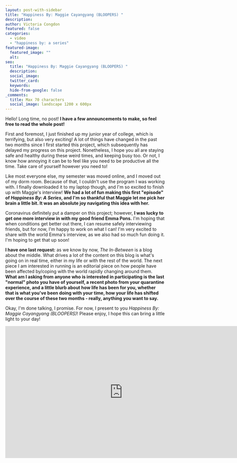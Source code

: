 ```yaml
---
layout: post-with-sidebar
title: "Happiness By: Maggie Cayangyang (BLOOPERS) "
description:
author: Victoria Congdon
featured: false
categories:
  - video
  - "happiness by: a series"
featured-image:
  featured_image: ""
  alt:
seo:
  title: "Happiness By: Maggie Cayangyang (BLOOPERS) "
  description:
  social_image:
  twitter_card:
  keywords:
  hide-from-google: false
_comments:
  title: Max 70 characters
  social_image: landscape 1200 x 600px
---
```


Hello! Long time, no post! **I have a few announcements to make, so feel free to read the whole post!**

First and foremost, I just finished up my junior year of college, which is terrifying, but also very exciting! A lot of things have changed in the past two months since I first started this project, which subsequently has delayed my progress on this project. Nonetheless, I hope you all are staying safe and healthy during these weird times, and keeping busy too. Or not, I know how annoying it can be to feel like you need to be productive all the time. Take care of yourself however you need to!

Like most everyone else, my semester was moved online, and I moved out of my dorm room. Because of that, I couldn't use the program I was working with. I finally downloaded it to my laptop though, and I'm so excited to finish up with Maggie's interview! **We had a lot of fun making this first "episode" of _Happiness By: A Series_, and I'm so thankful that Maggie let me pick her brain a little bit. It was an absolute joy navigating this idea with her.**

Coronavirus definitely put a damper on this project; however, **I was lucky to get one more interview in with my good friend Emma Pons.** I'm hoping that when conditions get better out there, I can resume safely interviewing friends, but for now, I'm happy to work on what I can! I'm very excited to share with the world Emma's interview, as we also had so much fun doing it. I'm hoping to get that up soon!

**I have one last request:** as we know by now, _The In-Between_ is a blog about the middle. What drives a lot of the content on this blog is what's going on in real time, either in my life or with the rest of the world. The next piece I am interested in running is an editorial piece on how people have been affected by/coping with the world rapidly changing around them. **What am I asking from anyone who is interested in participating is the last "normal" photo you have of yourself, a recent photo from your quarantine experience, and a little blurb about how life has been for you, whether that is what you've been doing with your time, how your life has shifted over the course of these two months - really, anything you want to say.**

Okay, I'm done talking, I promise. For now, I present to you _Happiness By: Maggie Cayangyang (BLOOPERS)_! Please enjoy, I hope this can bring a little light to your day!

<div class="cms-embed" data-cms-embed="PGlmcmFtZSB3aWR0aD0iNzQwIiBoZWlnaHQ9IjQxNiIgc3JjPSJodHRwczovL3d3dy55b3V0dWJlLmNvbS9lbWJlZC8zTElvVlEyNnFBNCIgdGl0bGU9IkhhcHBpbmVzcyBCeTogTWFnZ2llIENheWFuZ3lhbmcgKEJMT09QRVJTKSIgZnJhbWVib3JkZXI9IjAiIGFsbG93PSJhY2NlbGVyb21ldGVyOyBhdXRvcGxheTsgY2xpcGJvYXJkLXdyaXRlOyBlbmNyeXB0ZWQtbWVkaWE7IGd5cm9zY29wZTsgcGljdHVyZS1pbi1waWN0dXJlOyB3ZWItc2hhcmUiIGFsbG93ZnVsbHNjcmVlbj48L2lmcmFtZT4="><iframe width="740" height="416" src="https://www.youtube.com/embed/3LIoVQ26qA4" title="Happiness By: Maggie Cayangyang (BLOOPERS)" frameborder="0" allow="accelerometer; autoplay; clipboard-write; encrypted-media; gyroscope; picture-in-picture; web-share" allowfullscreen=""></iframe></div>
